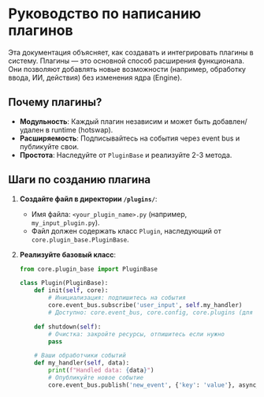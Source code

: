 # Руководство по написанию плагинов

Эта документация объясняет, как создавать и интегрировать плагины в систему. Плагины — это основной способ расширения функционала. Они позволяют добавлять новые возможности (например, обработку ввода, ИИ, действия) без изменения ядра (Engine).

## Почему плагины?
- **Модульность**: Каждый плагин независим и может быть добавлен/удален в runtime (hotswap).
- **Расширяемость**: Подписывайтесь на события через event bus и публикуйте свои.
- **Простота**: Наследуйте от `PluginBase` и реализуйте 2-3 метода.

## Шаги по созданию плагина
1. **Создайте файл в директории `/plugins/`**:
   - Имя файла: `<your_plugin_name>.py` (например, `my_input_plugin.py`).
   - Файл должен содержать класс `Plugin`, наследующий от `core.plugin_base.PluginBase`.

2. **Реализуйте базовый класс**:
   ```python
   from core.plugin_base import PluginBase

   class Plugin(PluginBase):
       def init(self, core):
           # Инициализация: подпишитесь на события
           core.event_bus.subscribe('user_input', self.my_handler)
           # Доступно: core.event_bus, core.config, core.plugins (для взаимодействия)

       def shutdown(self):
           # Очистка: закройте ресурсы, отпишитесь если нужно
           pass

       # Ваши обработчики событий
       def my_handler(self, data):
           print(f"Handled data: {data}")
           # Опубликуйте новое событие
           core.event_bus.publish('new_event', {'key': 'value'}, async_mode=True)